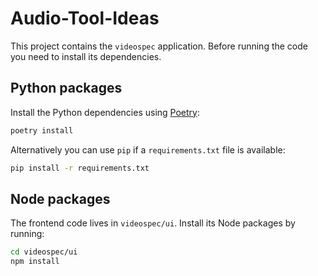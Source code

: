 # Audio-Tool-Ideas

This project contains the `videospec` application. Before running the code you need to install its dependencies.

## Python packages

Install the Python dependencies using [Poetry](https://python-poetry.org/):

```bash
poetry install
```

Alternatively you can use `pip` if a `requirements.txt` file is available:

```bash
pip install -r requirements.txt
```

## Node packages

The frontend code lives in `videospec/ui`. Install its Node packages by running:

```bash
cd videospec/ui
npm install
```
